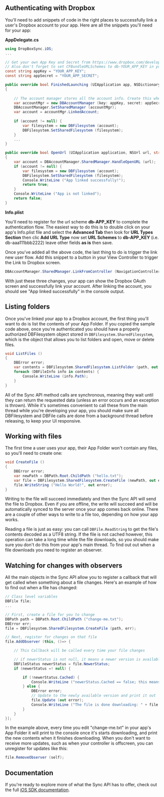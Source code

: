 ## Authenticating with Dropbox

You'll need to add snippets of code in the right places to successfully link a user's Dropbox account to your app. Here are all the snippets you'll need for your app:

**AppDelegate.cs**

```csharp
using DropBoxSync.iOS;
...

// Get your own App Key and Secret from https://www.dropbox.com/developers/apps
// Also don't forget to set CFBundleURLSchemes to db-YOUR_APP_KEY in your Info.plist
const string appKey = "YOUR_APP_KEY";
const string appSecret = "YOUR_APP_SECRET";

public override bool FinishedLaunching (UIApplication app, NSDictionary options)
{
	
	// The account manager stores all the account info. Create this when your app launches
	var accountMgr = new DBAccountManager (key: appKey, secret: appSecret);
	DBAccountManager.SetSharedManager (accountMgr);
	var account = accountMgr.LinkedAccount;
	
	if (account != null) {
		var filesystem = new DBFilesystem (account);
		DBFilesystem.SetSharedFilesystem (filesystem);
	}	
	...
}

public override bool OpenUrl (UIApplication application, NSUrl url, string sourceApplication, NSObject annotation)
{
	var account = DBAccountManager.SharedManager.HandleOpenURL (url);
	if (account != null) {
		var filesystem = new DBFilesystem (account);
		DBFilesystem.SetSharedFilesystem (filesystem);
		Console.WriteLine ("App linked successfully!");
		return true;
	}
	Console.WriteLine ("App is not linked");
	return false;
}

```
**Info.plist**

You'll need to register for the url scheme **db-APP_KEY** to complete the authentication flow. The easiest way to do this is to double click on your app's Info.plist file and select the **Advanced Tab** then look for **URL Types Section** then clic **Add URL Type** now set **URL Schemes** to **db-APP_KEY** (i.e.	db-aaa111bbb2222) leave other fields **as is** then save.

Once you've added all the above code, the last thing to do is trigger the link new user flow. Add this snippet to a button in your View Controller to trigger the Link to Dropbox screen.

```csharp
DBAccountManager.SharedManager.LinkFromController (NavigationController)
```
With just these three changes, your app can show the Dropbox OAuth screen and successfully link your account. After linking the account, you should see "App linked successfully" in the console output.

## Listing folders

Once you've linked your app to a Dropbox account, the first thing you'll want to do is list the contents of your App Folder. If you copied the sample code above, once you're authenticated you should have a properly authorized DBFilesystem object stored in `DBFilesystem.SharedFilesystem`, which is the object that allows you to list folders and open, move or delete files.

```csharp
void ListFiles ()
{
	DBError error;
	var contents = DBFilesystem.SharedFilesystem.ListFolder (path, out error);
	foreach (DBFileInfo info in contents) {
		Console.WriteLine (info.Path);
	}	
}
```
All of the Sync API method calls are synchronous, meaning they wait until they can return the requested data (unless an error occurs and an exception is thrown). While it's sometimes convenient to call these from the main thread while you're developing your app, you should make sure all DBFilesystem and DBFile calls are done from a background thread before releasing, to keep your UI responsive.

## Working with files

The first time a user uses your app, their App Folder won't contain any files, so you'll need to create one:

```csharp
void CreateFile ()
{
	DBError error;
	var newPath = DBPath.Root.ChildPath ("hello.txt");
	var file = DBFilesystem.SharedFilesystem.CreateFile (newPath, out error);
	file.WriteString ("Hello World!", out error);
}
```
Writing to the file will succeed immediately and then the Sync API will send the file to Dropbox. Even if you are offline, the write will succeed and will be automatically synced to the server once your app comes back online. There are a couple of other ways to write to a file too, depending on how your app works.

Reading a file is just as easy: you can call `DBFile.ReadString` to get the file's contents decoded as a UTF8 string. If the file is not cached however, this operation can take a long time while the file downloads, so you should make sure you don't do this from your app's main thread. To find out out when a file downloads you need to register an observer.

## Watching for changes with observers

All the main objects in the Sync API allow you to register a callback that will get called when something about a file changes. Here's an example of how to find out when a file has changed:

```csharp
// Class level variables
DBFile file;
...

// First, create a file for you to change
DBPath path = DBPath.Root.ChildPath ("change-me.txt");
DBError err; 
file = DBFilesystem.SharedFilesystem.CreateFile (path, err);

// Next, register for changes on that file
file.AddObserver (this, ()=> {

    // This Callback will be called every time your file changes

    // if newerStatus is not null, it means a newer version is available
    DBFileStatus newerStatus = file.NewerStatus;
    if (newerStatus =! null) {

        if (!newerStatus.Cached) {
            Console.WriteLine ("newerStatus.Cached == false; this means the file downloading");
        } else {
			DBError error;
            // Update to the newly available version and print it out
            file.Update (out error);
            Console.WriteLine ("The file is done downloading: " + file.ReadString(out error);
        }
    }
}];
```
In the example above, every time you edit "change-me.txt" in your app's App Folder it will print to the console once it's starts downloading, and print the new contents when it finishes downloading. When you don't want to receive more updates, such as when your controller is offscreen, you can unregister for updates like this:

```csharp
file.RemoveObserver (self);
```

## Documentation

If you're ready to explore more of what the Sync API has to offer, check out the full [iOS SDK documentation](https://www.dropbox.com/developers/sync/docs/ios).